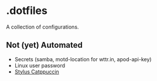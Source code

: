 # .dotfiles

A collection of configurations.

## Not (yet) Automated

- Secrets (samba, motd-location for wttr.in, apod-api-key)
- Linux user password
- [Stylus Catppuccin](https://catppuccin-userstyles-customizer.uncenter.dev)
